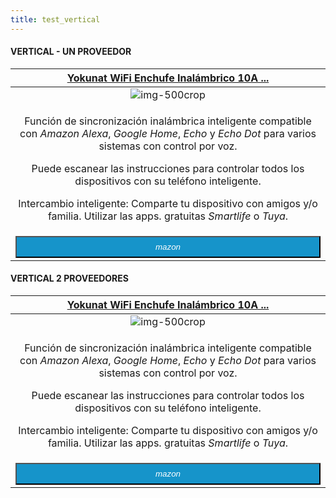 ```yaml
---
title: test_vertical
---
```


#### VERTICAL - UN PROVEEDOR

| [**Yokunat WiFi Enchufe Inalámbrico 10A ...**](https://amzn.to/2EsbFmi)  |
|:------:|
| <div> ![img-500crop][amzn-yokunat] </div> |
| <p>Función de sincronización inalámbrica inteligente compatible con _Amazon Alexa_, _Google Home_, _Echo_ y _Echo Dot_ para varios sistemas con control por voz.</p> <p>Puede escanear las instrucciones para controlar todos los dispositivos con su teléfono inteligente.</p> <p>Intercambio inteligente: Comparte tu dispositivo con amigos y/o familia. Utilizar las apps. gratuitas _Smartlife_ o _Tuya_.</p> |
|  <a href="https://amzn.to/2EsbFmi" alt="amazon-link" target="_blank"><button type="button" style="color:#fff;background-color:#1694CA;width:100%;height:35px;"><i class="fa fa-amazon fa-lg">mazon</i></button></a> </div> |

#### VERTICAL 2 PROVEEDORES

| [**Yokunat WiFi Enchufe Inalámbrico 10A ...**](https://amzn.to/2EsbFmi)  |
|:------:|
| <div> ![img-500crop][amzn-yokunat] </div> |
| <p>Función de sincronización inalámbrica inteligente compatible con _Amazon Alexa_, _Google Home_, _Echo_ y _Echo Dot_ para varios sistemas con control por voz.</p> <p>Puede escanear las instrucciones para controlar todos los dispositivos con su teléfono inteligente.</p> <p>Intercambio inteligente: Comparte tu dispositivo con amigos y/o familia. Utilizar las apps. gratuitas _Smartlife_ o _Tuya_.</p> |
|  <a href="https://amzn.to/2EsbFmi" alt="amazon-link" target="_blank"><button type="button" style="color:#fff;background-color:#1694CA;width:100%;height:35px;"><i class="fa fa-amazon fa-lg">mazon</i></button></a> </div> |

<!--- REFERENCIA A IMAGENES AL PIE DEl ARTICULO --->

[amzn-yokunat]: user://pages/03.enchufes-Inteligentes/04.enchufes-wifi-genericos/Yokunat.png?lightbox=1024&cropResize=300,200

<!--- REFERENCIA A IMAGENES AL PIE DEl ARTICULO --->

[amzn-yokunat]: user://pages/03.enchufes-Inteligentes/04.enchufes-wifi-genericos/Yokunat.png?lightbox=1024&cropResize=300,200